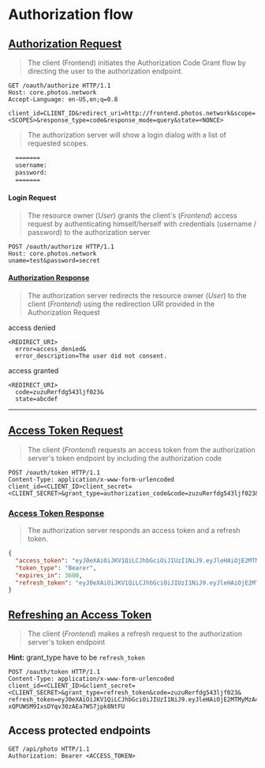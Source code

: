 # Authorization flow

## [Authorization Request](https://tools.ietf.org/html/rfc6749#section-4.1.1)
> The client (Frontend) initiates the Authorization Code Grant flow by directing the user to the authorization endpoint.

``` http
GET /oauth/authorize HTTP/1.1
Host: core.photos.network
Accept-Language: en-US,en;q=0.8

client_id=CLIENT_ID&redirect_uri=http://frontend.photos.network&scope=<SCOPES>&response_type=code&response_mode=query&state=<NONCE>
```

> The authorization server will show a login dialog with a list of requested scopes.

``` html
  =======
  username:
  password:
  =======
```

#### Login Request
> The resource owner (*User*) grants the client's (*Frontend*) access request by authenticating himself/herself with credentials (username / password) to the authorization server

``` http
POST /oauth/authorize HTTP/1.1
Host: core.photos.network
uname=test&password=secret
```

#### [Authorization Response](https://tools.ietf.org/html/rfc6749#section-4.1.2)
> The authorization server redirects the resource owner (*User*) to the client (*Frontend*) using the redirection URI provided in the Authorization Request

access denied
```
<REDIRECT_URI>
  error=access_denied&
  error_description=The user did not consent.
```

access granted
```
<REDIRECT_URI>
  code=zuzuRerfdg543ljf023&
  state=abcdef
```

---


## [Access Token Request](https://tools.ietf.org/html/rfc6749#section-4.1.3)
> The client (*Frontend*) requests an access token from the authorization server's token endpoint by including the authorization code

``` http
POST /oauth/token HTTP/1.1
Content-Type: application/x-www-form-urlencoded
client_id=<CLIENT_ID>client_secret=<CLIENT_SECRET>&grant_type=authorization_code&code=zuzuRerfdg543ljf023&
```

### [Access Token Response](https://tools.ietf.org/html/rfc6749#section-4.1.4)
> The authorization server responds an access token and a refresh token.

``` json
{
  "access_token": "eyJ0eXAiOiJKV1QiLCJhbGciOiJIUzI1NiJ9.eyJleHAiOjE2MTMyMzM4Mjh9.8U4oXtAHEkYgZldFMduANu-ryhTN5RX69XslPzU7pnQ",
  "token_type": "Bearer",
  "expires_in": 3600,
  "refresh_token": "eyJ0eXAiOiJKV1QiLCJhbGciOiJIUzI1NiJ9.eyJleHAiOjE2MTMyMzA4ODN9.4kFQD33F7-xQPUWSM9IxsDYqv30zAEa7WS7jpk8NtFU"
}
```

## [Refreshing an Access Token](https://tools.ietf.org/html/rfc6749#section-6)
> The client (*Frontend*) makes a refresh request to the authorization server's token endpoint

**Hint:** grant_type have to be `refresh_token`

``` http
POST /oauth/token HTTP/1.1
Content-Type: application/x-www-form-urlencoded
client_id=<CLIENT_ID>&client_secret=<CLIENT_SECRET>&grant_type=refresh_token&code=zuzuRerfdg543ljf023&
refresh_token=eyJ0eXAiOiJKV1QiLCJhbGciOiJIUzI1NiJ9.eyJleHAiOjE2MTMyMzA4ODN9.4kFQD33F7-xQPUWSM9IxsDYqv30zAEa7WS7jpk8NtFU
```

## Access protected endpoints
``` http
GET /api/photo HTTP/1.1
Authorization: Bearer <ACCESS_TOKEN>
```
